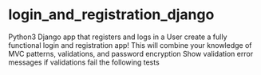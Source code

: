 # login_and_registration_django
Python3 Django app that registers and logs in a User
create a fully functional login and registration app! 
This will combine your knowledge of MVC patterns, validations, and password encryption
Show validation error messages if validations fail the following tests
